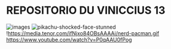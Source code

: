 # REPOSITORIO DU VINICCIUS 13






![images](https://github.com/user-attachments/assets/1e11b0d6-ad4a-4b20-aaef-14380d6cd88a)
![pikachu-shocked-face-stunned](https://github.com/user-attachments/assets/e7d9b920-adec-4c19-810a-5864c47b0480)
!https://media.tenor.com/ifNjxo84OBsAAAAi/nerd-pacman.gif
https://www.youtube.com/watch?v=P0qAAU0fPog
